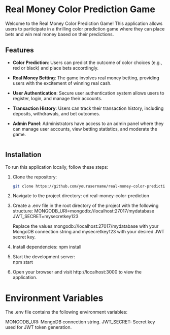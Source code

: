 # Real Money Color Prediction Game

Welcome to the Real Money Color Prediction Game! This application allows users to participate in a thrilling color prediction game where they can place bets and win real money based on their predictions.

## Features

- **Color Prediction**: Users can predict the outcome of color choices (e.g., red or black) and place bets accordingly.
- **Real Money Betting**: The game involves real money betting, providing users with the excitement of winning real cash.
- **User Authentication**: Secure user authentication system allows users to register, login, and manage their accounts.
- **Transaction History**: Users can track their transaction history, including deposits, withdrawals, and bet outcomes.
- **Admin Panel**: Administrators have access to an admin panel where they can manage user accounts, view betting statistics, and moderate the game.

   ```bash
## Installation

To run this application locally, follow these steps:

1. Clone the repository:
   ```bash
   git clone https://github.com/yourusername/real-money-color-prediction.git

2. Navigate to the project directory:
   cd real-money-color-prediction

3. Create a .env file in the root directory of the project with the following structure:
   MONGODB_URI=mongodb://localhost:27017/mydatabase
   JWT_SECRET=mysecretkey123

    Replace the values mongodb://localhost:27017/mydatabase with your MongoDB connection string and mysecretkey123 with your desired JWT secret key.
   
4. Install dependencies:
   npm install

5. Start the development server:   
   npm start

6. Open your browser and visit http://localhost:3000 to view the application.

# Environment Variables
  The .env file contains the following environment variables:

  MONGODB_URI: MongoDB connection string.
  JWT_SECRET: Secret key used for JWT token generation.


